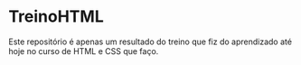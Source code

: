 # TreinoHTML

Este repositório é apenas um resultado do treino que fiz do aprendizado até hoje no curso de HTML e CSS que faço.
